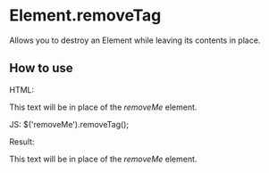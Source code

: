 Element.removeTag
=================

Allows you to destroy an Element while leaving its contents in place.

How to use
----------

HTML:
	<div>
		<div id="removeMe">
			This text will be in place of the <em>removeMe</em> element.
		</div>
	</div>

JS:
	$('removeMe').removeTag();

Result:
	<div>
		This text will be in place of the <em>removeMe</em> element.
	</div>